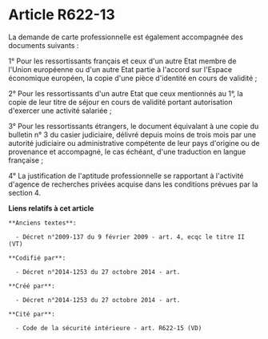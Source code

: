 # Article R622-13

La demande de carte professionnelle est également accompagnée des documents suivants :

1° Pour les ressortissants français et ceux d'un autre Etat membre de l'Union européenne ou d'un autre Etat partie à l'accord
sur l'Espace économique européen, la copie d'une pièce d'identité en cours de validité ;

2° Pour les ressortissants d'un autre Etat que ceux mentionnés au 1°, la copie de leur titre de séjour en cours de validité
portant autorisation d'exercer une activité salariée ;

3° Pour les ressortissants étrangers, le document équivalant à une copie du bulletin n° 3 du casier judiciaire, délivré
depuis moins de trois mois par une autorité judiciaire ou administrative compétente de leur pays d'origine ou de provenance
et accompagné, le cas échéant, d'une traduction en langue française ;

4° La justification de l'aptitude professionnelle se rapportant à l'activité d'agence de recherches privées acquise dans les
conditions prévues par la section 4.

**Liens relatifs à cet article**

	**Anciens textes**:

	  - Décret n°2009-137 du 9 février 2009 - art. 4, ecqc le titre II (VT)

	**Codifié par**:

	  - Décret n°2014-1253 du 27 octobre 2014 - art.

	**Créé par**:

	  - Décret n°2014-1253 du 27 octobre 2014 - art.

	**Cité par**:

	  - Code de la sécurité intérieure - art. R622-15 (VD)
